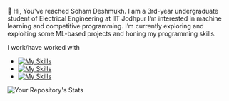 👋 Hi, You've reached Soham Deshmukh.
I am a 3rd-year undergraduate student of Electrical Engineering at IIT Jodhpur
I’m interested in machine learning and competitive programming.
I’m currently exploring and exploiting some ML-based projects and honing my programming skills.

I work/have worked with
- [![My Skills](https://skillicons.dev/icons?i=js,html,css)](https://skillicons.dev)
- [![My Skills](https://skillicons.dev/icons?i=c,cpp,python,r)](https://skillicons.dev)
- [![My Skills](https://skillicons.dev/icons?i=matlab,arduino,mysql)](https://skillicons.dev)


![Your Repository's Stats](https://github-readme-stats.vercel.app/api?username=Your_GitHub_Username&show_icons=true)
